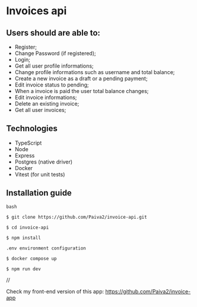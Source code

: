 # Invoices api

## Users should are able to:

- Register;
- Change Password (if registered);
- Login;
- Get all user profile informations;
- Change profile informations such as username and total balance;
- Create a new invoice as a draft or a pending payment;
- Edit invoice status to pending;
- When a invoice is paid the user total balance changes;
- Edit invoice informations;
- Delete an existing invoice;
- Get all user invoices;

## Technologies

- TypeScript
- Node
- Express
- Postgres (native driver)
- Docker
- Vitest (for unit tests)

## Installation guide

```
bash

$ git clone https://github.com/Paiva2/invoice-api.git

$ cd invoice-api

$ npm install

.env environment configuration

$ docker compose up

$ npm run dev

```

//

Check my front-end version of this app: https://github.com/Paiva2/invoice-app
